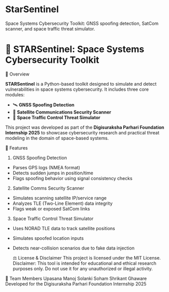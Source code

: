 # StarSentinel
Space Systems Cybersecurity Toolkit: GNSS spoofing detection, SatCom scanner, and space traffic threat simulator.
# 🌌 STARSentinel: Space Systems Cybersecurity Toolkit

 📡 Overview

**STARSentinel** is a Python-based toolkit designed to simulate and detect vulnerabilities in space systems cybersecurity. It includes three core modules:

- 🛰 **GNSS Spoofing Detection**  
- 📡 **Satellite Communications Security Scanner**  
- 🚀 **Space Traffic Control Threat Simulator**

This project was developed as part of the **Digisuraksha Parhari Foundation Internship 2025** to showcase cybersecurity research and practical threat modeling in the domain of space-based systems.



 🔧 Features

 1. GNSS Spoofing Detection
- Parses GPS logs (NMEA format)
- Detects sudden jumps in position/time
- Flags spoofing behavior using signal consistency checks

 2. Satellite Comms Security Scanner
- Simulates scanning satellite IP/service range
- Analyzes TLE (Two-Line Element) data integrity
- Flags weak or exposed SatCom links

 3. Space Traffic Control Threat Simulator
- Uses NORAD TLE data to track satellite positions
- Simulates spoofed location inputs
- Detects near-collision scenarios due to fake data injection

  ⚖️ License & Disclaimer
This project is licensed under the MIT License.
Disclaimer: This tool is intended for educational and ethical research purposes only. Do not use it for any unauthorized or illegal activity.

👥 Team Members
Upasana Manoj Solanki
Soham Shrikant Ghaware 
Developed for the Digisuraksha Parhari Foundation Internship 2025



